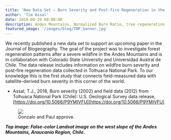 ```yaml
---
title: 'New Data Set – Burn Severity and Post-fire Regeneration in the Andean Cordillera, Chile'
author: 'Tim Assal'
date: 2018-08-29 00:00:00
description: Andes Mountains, Normalized Burn Ratio, tree regeneration, Araucaria-Nothofagus, Landsat
featured_image: '/images/blog/TNP_banner.jpg'
---
```


We recently published a new data set to support an upcoming paper in the Journal of Biogeography. The goal of the project was to investigate forest regeneration patterns after a severe wildfire in the Andes Mountains and is in collaboration with Colorado State University and Universidad Austral de Chile. The data release includes information on wildfire burn severity and post-fire regeneration data collected in Tolhuaca National Park. To our knowledge this is the first study that connects field-measured data with satellite-derived burn severity in this corner of the world.

+ Assal, T.J., 2018, Burn severity (2002) and field data (2012) from Tolhuaca National Park (Chile): U.S. Geological Survey data release, [https://doi.org/10.5066/P9YMIVFU](https://doi.org/10.5066/P9YMIVFU)

<figure>
  <img src='../../images/blog/tnp_433.jpg'>
  <figcaption>Gonzalo and Paul approve.</figcaption>
</figure>

***Top image: False-color Landsat image on the west slope of the Andes Mountains, Araucania Region, Chile.***
